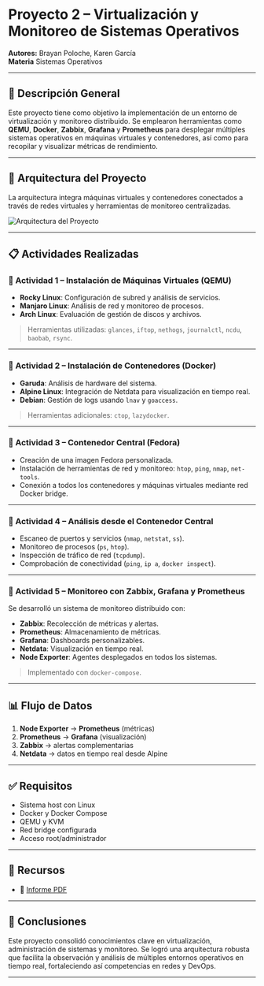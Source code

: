 # Proyecto 2 – Virtualización y Monitoreo de Sistemas Operativos

**Autores:** Brayan Poloche, Karen García  
**Materia** Sistemas Operativos

---

## 🧠 Descripción General

Este proyecto tiene como objetivo la implementación de un entorno de virtualización y monitoreo distribuido. Se emplearon herramientas como **QEMU**, **Docker**, **Zabbix**, **Grafana** y **Prometheus** para desplegar múltiples sistemas operativos en máquinas virtuales y contenedores, así como para recopilar y visualizar métricas de rendimiento.

---

## 🧩 Arquitectura del Proyecto

La arquitectura integra máquinas virtuales y contenedores conectados a través de redes virtuales y herramientas de monitoreo centralizadas.

![Arquitectura del Proyecto](https://github.com/lordbasto/Brayan_y_Karen/blob/main/corte_2/proyecto/Sin%20t%C3%ADtulo.jpeg)

---

## 📋 Actividades Realizadas

### 🔹 Actividad 1 – Instalación de Máquinas Virtuales (QEMU)

- **Rocky Linux**: Configuración de subred y análisis de servicios.
- **Manjaro Linux**: Análisis de red y monitoreo de procesos.
- **Arch Linux**: Evaluación de gestión de discos y archivos.

> Herramientas utilizadas: `glances`, `iftop`, `nethogs`, `journalctl`, `ncdu`, `baobab`, `rsync`.

---

### 🔹 Actividad 2 – Instalación de Contenedores (Docker)

- **Garuda**: Análisis de hardware del sistema.
- **Alpine Linux**: Integración de Netdata para visualización en tiempo real.
- **Debian**: Gestión de logs usando `lnav` y `goaccess`.

> Herramientas adicionales: `ctop`, `lazydocker`.

---

### 🔹 Actividad 3 – Contenedor Central (Fedora)

- Creación de una imagen Fedora personalizada.
- Instalación de herramientas de red y monitoreo: `htop`, `ping`, `nmap`, `net-tools`.
- Conexión a todos los contenedores y máquinas virtuales mediante red Docker bridge.

---

### 🔹 Actividad 4 – Análisis desde el Contenedor Central

- Escaneo de puertos y servicios (`nmap`, `netstat`, `ss`).
- Monitoreo de procesos (`ps`, `htop`).
- Inspección de tráfico de red (`tcpdump`).
- Comprobación de conectividad (`ping`, `ip a`, `docker inspect`).

---

### 🔹 Actividad 5 – Monitoreo con Zabbix, Grafana y Prometheus

Se desarrolló un sistema de monitoreo distribuido con:

- **Zabbix**: Recolección de métricas y alertas.
- **Prometheus**: Almacenamiento de métricas.
- **Grafana**: Dashboards personalizables.
- **Netdata**: Visualización en tiempo real.
- **Node Exporter**: Agentes desplegados en todos los sistemas.

> Implementado con `docker-compose`.

---

## 📊 Flujo de Datos

1. **Node Exporter** → **Prometheus** (métricas)
2. **Prometheus** → **Grafana** (visualización)
3. **Zabbix** → alertas complementarias
4. **Netdata** → datos en tiempo real desde Alpine

---

## ✅ Requisitos

- Sistema host con Linux
- Docker y Docker Compose
- QEMU y KVM
- Red bridge configurada
- Acceso root/administrador

---


## 📁 Recursos

- 📄 [Informe PDF](https://github.com/lordbasto/Brayan_y_Karen/blob/main/corte_2/proyecto/Proyecto%202%20corte.pdf)
---

## 🧠 Conclusiones

Este proyecto consolidó conocimientos clave en virtualización, administración de sistemas y monitoreo. Se logró una arquitectura robusta que facilita la observación y análisis de múltiples entornos operativos en tiempo real, fortaleciendo así competencias en redes y DevOps.

---





